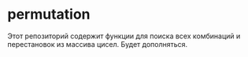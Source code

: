 # permutation

Этот репозиторий содержит функции для поиска всех комбинаций и перестановок из массива цисел. Будет дополняться.
